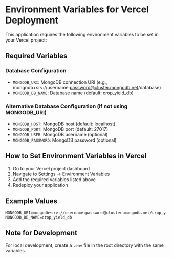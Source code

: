 # Environment Variables for Vercel Deployment

This application requires the following environment variables to be set in your Vercel project:

## Required Variables

### Database Configuration
- `MONGODB_URI`: MongoDB connection URI (e.g., mongodb+srv://username:password@cluster.mongodb.net/database)
- `MONGODB_DB_NAME`: Database name (default: crop_yield_db)

### Alternative Database Configuration (if not using MONGODB_URI)
- `MONGODB_HOST`: MongoDB host (default: localhost)
- `MONGODB_PORT`: MongoDB port (default: 27017)  
- `MONGODB_USER`: MongoDB username (optional)
- `MONGODB_PASSWORD`: MongoDB password (optional)

## How to Set Environment Variables in Vercel

1. Go to your Vercel project dashboard
2. Navigate to Settings → Environment Variables
3. Add the required variables listed above
4. Redeploy your application

## Example Values

```
MONGODB_URI=mongodb+srv://username:password@cluster.mongodb.net/crop_yield_db
MONGODB_DB_NAME=crop_yield_db
```

## Note for Development

For local development, create a `.env` file in the root directory with the same variables.